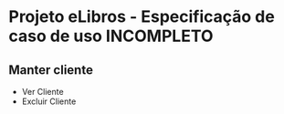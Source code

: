 # Projeto eLibros - Especificação de caso de uso INCOMPLETO

##  Manter cliente

- Ver Cliente
- Excluir Cliente